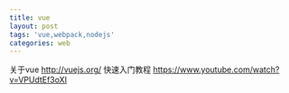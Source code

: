 ```yaml
---
title: vue
layout: post
tags: 'vue,webpack,nodejs'
categories: web
---
```

关于vue http://vuejs.org/
快速入门教程 https://www.youtube.com/watch?v=VPUdtEf3oXI